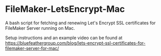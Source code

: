 # FileMaker-LetsEncrypt-Mac
A bash script for fetching and renewing Let's Encrypt SSL certificates for FileMaker Server running on Mac.

Setup instructions and an example video can be found at https://bluefeathergroup.com/blog/lets-encrypt-ssl-certificates-for-filemaker-server-for-mac/
